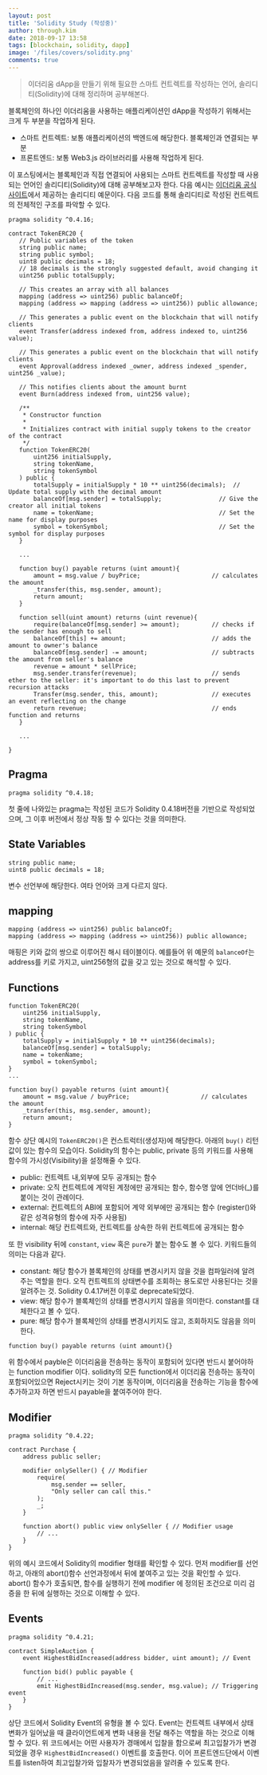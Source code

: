 ```yaml
---
layout: post
title: 'Solidity Study (작성중)'
author: through.kim
date: 2018-09-17 13:58
tags: [blockchain, solidity, dapp]
image: '/files/covers/solidity.png'
comments: true
---
```


> 이더리움 dApp을 만들기 위해 필요한 스마트 컨트렉트를 작성하는 언어, 솔리디티(Solidity)에 대해 정리하며 공부해본다.

블록체인의 하나인 이더리움을 사용하는 애플리케이션인 dApp을 작성하기 위해서는 크게 두 부분을 작업하게 된다.

 - 스마트 컨트렉트: 보통 애플리케이션의 백엔드에 해당한다. 블록체인과 연결되는 부분
 - 프론트엔드: 보통 Web3.js 라이브러리를 사용해 작업하게 된다.
 
 이 포스팅에서는 블록체인과 직접 연결되어 사용되는 스마트 컨트렉트를 작성할 때 사용되는 언어인 솔리디티(Solidity)에 대해 공부해보고자 한다.
 다음 예시는 [이더리움 공식사이트](https://www.ethereum.org/)에서 제공하는 솔리디티 예문이다. 
 다음 코드를 통해 솔리디티로 작성된 컨트렉트의 전체적인 구조를 파악할 수 있다.
 
 ```solidity
pragma solidity ^0.4.16;

contract TokenERC20 {
    // Public variables of the token
    string public name;
    string public symbol;
    uint8 public decimals = 18;
    // 18 decimals is the strongly suggested default, avoid changing it
    uint256 public totalSupply;

    // This creates an array with all balances
    mapping (address => uint256) public balanceOf;
    mapping (address => mapping (address => uint256)) public allowance;

    // This generates a public event on the blockchain that will notify clients
    event Transfer(address indexed from, address indexed to, uint256 value);
    
    // This generates a public event on the blockchain that will notify clients
    event Approval(address indexed _owner, address indexed _spender, uint256 _value);

    // This notifies clients about the amount burnt
    event Burn(address indexed from, uint256 value);

    /**
     * Constructor function
     *
     * Initializes contract with initial supply tokens to the creator of the contract
     */
    function TokenERC20(
        uint256 initialSupply,
        string tokenName,
        string tokenSymbol
    ) public {
        totalSupply = initialSupply * 10 ** uint256(decimals);  // Update total supply with the decimal amount
        balanceOf[msg.sender] = totalSupply;                // Give the creator all initial tokens
        name = tokenName;                                   // Set the name for display purposes
        symbol = tokenSymbol;                               // Set the symbol for display purposes
    }
    
    ...
    
    function buy() payable returns (uint amount){
        amount = msg.value / buyPrice;                    // calculates the amount
        _transfer(this, msg.sender, amount);
        return amount;
    }

    function sell(uint amount) returns (uint revenue){
        require(balanceOf[msg.sender] >= amount);         // checks if the sender has enough to sell
        balanceOf[this] += amount;                        // adds the amount to owner's balance
        balanceOf[msg.sender] -= amount;                  // subtracts the amount from seller's balance
        revenue = amount * sellPrice;
        msg.sender.transfer(revenue);                     // sends ether to the seller: it's important to do this last to prevent recursion attacks
        Transfer(msg.sender, this, amount);               // executes an event reflecting on the change
        return revenue;                                   // ends function and returns
    }
    
    ...
    
}
```

## Pragma
```solidity
pragma solidity ^0.4.18;
```
첫 줄에 나와있는 pragma는 작성된 코드가 Solidity 0.4.18버전을 기반으로 작성되었으며, 그 이후 버전에서 정상 작동 할 수 있다는 것을 의미한다.

## State Variables
```solidity
string public name;
uint8 public decimals = 18;
```
변수 선언부에 해당한다. 여타 언어와 크게 다르지 않다.

## mapping
```solidity
mapping (address => uint256) public balanceOf;
mapping (address => mapping (address => uint256)) public allowance;
```
매핑은 키와 값의 쌍으로 이루어진 해시 테이블이다. 
예를들어 위 예문의 `balanceOf`는 address를 키로 가지고, uint256형의 값을 갖고 있는 것으로 해석할 수 있다.

## Functions
```solidity
function TokenERC20(
    uint256 initialSupply,
    string tokenName,
    string tokenSymbol
) public {
    totalSupply = initialSupply * 10 ** uint256(decimals);  
    balanceOf[msg.sender] = totalSupply;                
    name = tokenName;                                   
    symbol = tokenSymbol;                               
}
...
    
function buy() payable returns (uint amount){
    amount = msg.value / buyPrice;                    // calculates the amount
    _transfer(this, msg.sender, amount);
    return amount;
}
```
함수 상단 예시의 `TokenERC20()`은 컨스트럭터(생성자)에 해당한다. 아래의 `buy()` 리턴값이 있는 함수의 모습이다.
Solidity의 함수는 public, private 등의 키워드를 사용해 함수의 가시성(Visibility)을 설정해줄 수 있다.

 - public: 컨트렉트 내,외부에 모두 공개되는 함수
 - private: 오직 컨트렉트에 계약된 계정에만 공개되는 함수, 함수명 앞에 언더바(_)를 붙이는 것이 관례이다.
 - external: 컨트렉트의 ABI에 포함되어 계약 외부에만 공개되는 함수 (register()와 같은 성격유형의 함수에 자주 사용됨)
 - internal: 해당 컨트렉트와, 컨트렉트를 상속한 하위 컨트렉트에 공개되는 함수
  
또 한 visibility 뒤에 `constant`, `view` 혹은 `pure`가 붙는 함수도 볼 수 있다. 키워드들의 의미는 다음과 같다.

 - constant: 해당 함수가 블록체인의 상태를 변경시키지 않을 것을 컴파일러에 알려주는 역할을 한다. 오직 컨트렉트의 상태변수를 조회하는 용도로만 사용된다는 것을 알려주는 것. Solidity 0.4.17버전 이후로 deprecate되었다.
 - view: 해당 함수가 블록체인의 상태를 변경시키지 않음을 의미한다. constant를 대체한다고 볼 수 있다. 
 - pure: 해당 함수가 블록체인의 상태를 변경시키지도 않고, 조회하지도 않음을 의미한다.

```solidity
function buy() payable returns (uint amount){}
```
위 함수에서 payble은 이더리움을 전송하는 동작이 포함되어 있다면 반드시 붙어야하는 function modifier 이다.
solidity의 모든 function에서 이더리움 전송하는 동작이 포함되어있으면 Reject시키는 것이 기본 동작이며, 
이더리움을 전송하는 기능을 함수에 추가하고자 하면 반드시 payable을 붙여주어야 한다.

## Modifier
```solidity
pragma solidity ^0.4.22;

contract Purchase {
    address public seller;

    modifier onlySeller() { // Modifier
        require(
            msg.sender == seller,
            "Only seller can call this."
        );
        _;
    }

    function abort() public view onlySeller { // Modifier usage
        // ...
    }
}
```
위의 예시 코드에서 Solidity의 modifier 형태를 확인할 수 있다. 
먼저 modifier를 선언하고, 아래의 abort()함수 선언과정에서 뒤에 붙여주고 있는 것을 확인할 수 있다.
abort() 함수가 호출되면, 함수를 실행하기 전에 modifier 에 정의된 조건으로 미리 검증을 한 뒤에 실행하는 것으로 이해할 수 있다.
 
## Events
```solidity
pragma solidity ^0.4.21;

contract SimpleAuction {
    event HighestBidIncreased(address bidder, uint amount); // Event

    function bid() public payable {
        // ...
        emit HighestBidIncreased(msg.sender, msg.value); // Triggering event
    }
}
```
상단 코드에서 Solidity Event의 유형을 볼 수 있다. 
Event는 컨트렉트 내부에서 상태변화가 일어났을 때 클라이언트에게 변화 내용을 전달 해주는 역할을 하는 것으로 이해할 수 있다.
위 코드에서는 어떤 사용자가 경매에서 입찰을 함으로써 최고입찰가가 변경되었을 경우 `HighestBidIncreased()` 이벤트를 호출한다.
이어 프론트엔드단에서 이벤트를 listen하여 최고입찰가와 입찰자가 변경되었음을 알려줄 수 있도록 한다. 